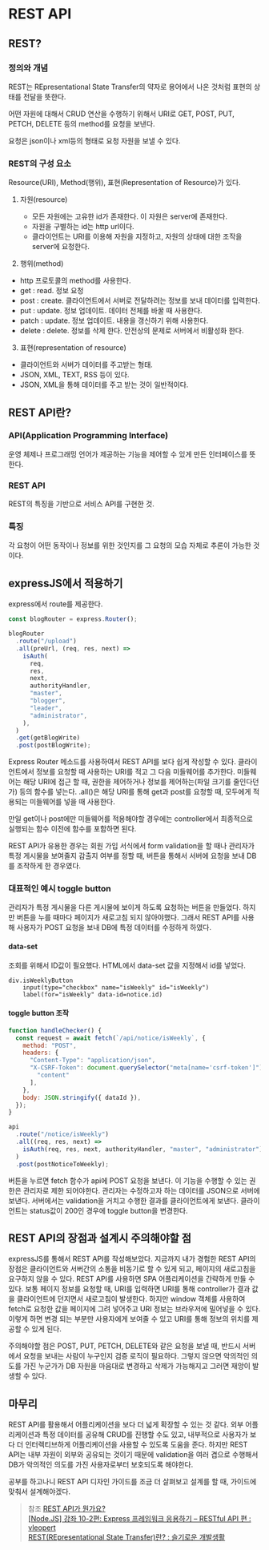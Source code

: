 # REST API

## REST?

### 정의와 개념

REST는 REpresentational State Transfer의 약자로 용어에서 나온 것처럼 표현의 상태를 전달을 뜻한다.

어떤 자원에 대해서 CRUD 연산을 수행하기 위해서 URI로 GET, POST, PUT, PETCH, DELETE 등의 method를 요청을 보낸다.

요청은 json이나 xml등의 형태로 요청 자원을 보낼 수 있다.

### REST의 구성 요소

Resource(URI), Method(행위), 표현(Representation of Resource)가 있다.

1. 자원(resource)

   - 모든 자원에는 고유한 id가 존재한다. 이 자원은 server에 존재한다.
   - 자원을 구별하는 id는 http url이다.
   - 클라이언트는 URI를 이용해 자원을 지정하고, 자원의 상태에 대한 조작을 server에 요청한다.

2. 행위(method)

- http 프로토콜의 method를 사용한다.
- get : read. 정보 요청
- post : create. 클라이언트에서 서버로 전달하려는 정보를 보내 데이터를 입력한다.
- put : update. 정보 업데이트. 데이터 전체를 바꿀 때 사용한다.
- patch : update. 정보 업데이트. 내용을 갱신하기 위해 사용한다.
- delete : delete. 정보를 삭제 한다. 안전상의 문제로 서버에서 비활성화 한다.

3. 표현(representation of resource)

- 클라이언트와 서버가 데이터를 주고받는 형태.
- JSON, XML, TEXT, RSS 등이 있다.
- JSON, XML을 통해 데이터를 주고 받는 것이 일반적이다.

## REST API란?

### API(Application Programming Interface)

운영 체제나 프로그래밍 언어가 제공하는 기능을 제어할 수 있게 만든 인터페이스를 뜻한다.

### REST API

REST의 특징을 기반으로 서비스 API를 구현한 것.

### 특징

각 요청이 어떤 동작이나 정보를 위한 것인지를 그 요청의 모습 자체로 추론이 가능한 것이다.

## expressJS에서 적용하기

express에서 route를 제공한다.

```javascript
const blogRouter = express.Router();

blogRouter
  .route("/upload")
  .all(preUrl, (req, res, next) =>
    isAuth(
      req,
      res,
      next,
      authorityHandler,
      "master",
      "blogger",
      "leader",
      "administrator",
    ),
  )
  .get(getBlogWrite)
  .post(postBlogWrite);
```

Express Router 메소드를 사용하여서 REST API를 보다 쉽게 작성할 수 있다. 클라이언트에서 정보를 요청할 때 사용하는 URI를 적고 그 다음 미들웨어를 추가한다. 미들웨어는 해당 URI에 접근 할 때, 권한을 제어하거나 정보를 제어하는(파일 크기를 줄인다던가) 등의 함수를 넣는다. .all()은 해당 URI를 통해 get과 post를 요청할 때, 모두에게 적용되는 미들웨어를 넣을 때 사용한다.

만일 get이나 post에만 미들웨어를 적용해야할 경우에는 controller에서 최종적으로 실행되는 함수 이전에 함수를 포함하면 된다.

REST API가 유용한 경우는 회원 가입 서식에서 form validation을 할 때나 관리자가 특정 게시물을 보여줄지 감출지 여부를 정할 때, 버튼을 통해서 서버에 요청을 보내 DB를 조작하게 한 경우였다.

### 대표적인 예시 toggle button

관리자가 특정 게시물을 다른 게시물에 보이게 하도록 요청하는 버튼을 만들었다. 하지만 버튼을 누를 때마다 페이지가 새로고침 되지 않아야했다. 그래서 REST API를 사용해 사용자가 POST 요청을 보내 DB에 특정 데이터를 수정하게 하였다.

#### data-set

조회를 위해서 ID값이 필요했다. HTML에서 data-set 값을 지정해서 id를 넣었다.

```pug
div.isWeeklyButton
    input(type="checkbox" name="isWeekly" id="isWeekly")
    label(for="isWeekly" data-id=notice.id)
```

#### toggle button 조작

```javascript
function handleChecker() {
  const request = await fetch(`/api/notice/isWeekly`, {
    method: "POST",
    headers: {
      "Content-Type": "application/json",
      "X-CSRF-Token": document.querySelector("meta[name='csrf-token']")[
        "content"
      ],
    },
    body: JSON.stringify({ dataId }),
  });
}
```

```javascript
api
  .route("/notice/isWeekly")
  .all((req, res, next) =>
    isAuth(req, res, next, authorityHandler, "master", "administrator"),
  )
  .post(postNoticeToWeekly);
```

버튼을 누르면 fetch 함수가 api에 POST 요청을 보낸다. 이 기능을 수행할 수 있는 권한은 관리자로 제한 되어야한다. 관리자는 수정하고자 하는 데이터를 JSON으로 서버에 보낸다. 서버에서는 validation을 거치고 수행한 결과를 클라이언트에게 보낸다. 클라이언트는 status값이 200인 경우에 toggle button을 변경한다.

## REST API의 장점과 설계시 주의해야할 점

expressJS를 통해서 REST API를 작성해보았다. 지금까지 내가 경험한 REST API의 장점은 클라이언트와 서버간의 소통을 비동기로 할 수 있게 되고, 페이지의 새로고침을 요구하지 않을 수 있다.
REST API를 사용하면 SPA 어플리케이션을 간략하게 만들 수 있다. 보통 페이지 정보를 요청할 때, URI를 입력하면 URI를 통해 controller가 결과 값을 클라이언트에 던지면서 새로고침이 발생한다.
하지만 window 객체를 사용하여 fetch로 요청한 값을 페이지에 그려 넣어주고 URI 정보는 브라우저에 밀어넣을 수 있다. 이렇게 하면 변경 되는 부분만 사용자에게 보여줄 수 있고 URI를 통해 정보의 위치를 제공할 수 있게 된다.

주의해야할 점은 POST, PUT, PETCH, DELETE와 같은 요청을 보낼 때, 반드시 서버에서 요청을 보내는 사람이 누구인지 검증 로직이 필요하다. 그렇지 않으면 악의적인 의도를 가진 누군가가 DB 자원을 마음대로 변경하고 삭제가 가능해지고 그러면 재앙이 발생할 수 있다.

## 마무리

REST API를 활용해서 어플리케이션을 보다 더 넓게 확장할 수 있는 것 같다. 외부 어플리케이션과 특정 데이터를 공유해 CRUD를 진행할 수도 있고, 내부적으로 사용자가 보다 더 인터렉티브하게 어플리케이션을 사용할 수 있도록 도움을 준다. 하지만 REST API는 내부 자원이 외부와 공유되는 것이기 때문에 validation을 여러 겹으로 수행해서 DB가 악의적인 의도를 가진 사용자로부터 보호되도록 해야한다.

공부를 하고나니 REST API 디자인 가이드를 조금 더 살펴보고 설계를 할 때, 가이드에 맞춰서 설계해야겠다.

> 참조
> [REST API가 뭔가요?](https://www.youtube.com/watch?v=iOueE9AXDQQ&t=270s)  
> [[Node.JS] 강좌 10-2편: Express 프레임워크 응용하기 – RESTful API 편 : vleopert](https://velopert.com/332)  
> [REST(REpresentational State Transfer)란? : 슬기로운 개발생활](https://dev-coco.tistory.com/97)
